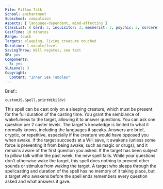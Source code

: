 ```yaml
---
File: Pillow Talk
School: enchantment
Subschool: compulsion
Aspects: [ language-dependent, mind-affecting ]
ClassList: { bard: 3, inquisitor: 3, mesmerist: 3, psychic: 3, sorcerer: 3, wizard: 3, witch: 3 }
CastTime: 10 minutes
Range: touch
Targets: sleeping, living creature touched
Duration: 1 minute/level
SavingThrow: Will negates; see text
SR: yes
Components:
  S: yes
SLALevel: 3
Copyright:
  Content: "Inner Sea Temples"
---
```

Brief:: 

```dataviewjs
customJS.Spell.printWiki(dv)
```

This spell can be cast only on a sleeping creature, which must be present for the full duration of the casting time. You grant the semblance of wakefulness to the target, allowing it to answer questions. You can ask one question per 2 caster levels. The target's knowledge is limited to what it normally knows, including the languages it speaks. Answers are brief, cryptic, or repetitive, especially if the creature would have opposed you when awake. If the target succeeds at a Will save, it awakens (unless some force is  preventing it from being awake, such as magic or drugs), and it remains aware of the first question you asked. If the target has been subject to pillow talk within the past week, the new spell fails. While your questions don't otherwise wake the target, this spell does nothing to prevent other sounds or stimulus from waking the target. A target who sleeps through the spellcasting and duration of the spell has no memory of it taking place, but a target who awakens before the spell ends remembers every question asked and what answers it gave.

